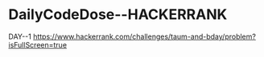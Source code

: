 # DailyCodeDose--HACKERRANK
DAY--1
https://www.hackerrank.com/challenges/taum-and-bday/problem?isFullScreen=true
